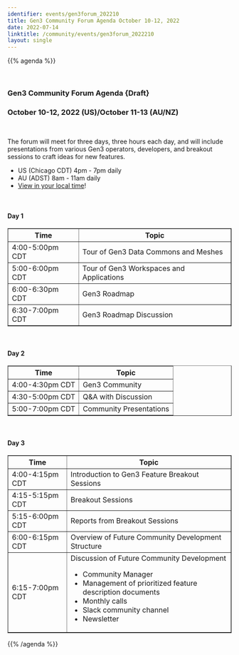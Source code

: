 ```yaml
---
identifier: events/gen3forum_202210
title: Gen3 Community Forum Agenda October 10-12, 2022
date: 2022-07-14
linktitle: /community/events/gen3forum_2022210
layout: single
---
```


{{% agenda %}}

<br>

### Gen3 Community Forum Agenda {Draft}
### October 10-12, 2022 (US)/October 11-13 (AU/NZ)

<br>

The forum will meet for three days, three hours each day, and will include presentations from various Gen3 operators, developers, and breakout sessions to craft ideas for new features.
<ul>
  <li> US (Chicago CDT) 4pm - 7pm daily </li>
  <li> AU (ADST) 8am - 11am daily  </li>
  <li> <a href=https://www.timeanddate.com/worldclock/fixedtime.html?msg=Gen3+Community+Forum+%28virtual%29&iso=20221010T16&p1=64&ah=3>View in your local time</a>! </li>
</ul>

<br>

#### Day 1

<table border=1 cellspacing="0" width="700">
  <tr>
   <th> Time </th>
   <th> Topic </th>
  </tr>
  <tr>
   <td> 4:00-5:00pm CDT </td>
   <td> Tour of Gen3 Data Commons and Meshes </td>
  </tr>
  <tr>
   <td> 5:00-6:00pm CDT  </td> <td> Tour of Gen3 Workspaces and Applications </td>
  </tr>
  <tr>
   <td> 6:00-6:30pm CDT </td> <td> Gen3 Roadmap </td>
  </tr>
  <tr>
   <td>6:30-7:00pm CDT </td> <td> Gen3 Roadmap Discussion </td>
  </tr>
</table>

<br>

#### Day 2

<table border=1 cellspacing="0" width="700">
  <tr>
   <th> Time </th>
   <th> Topic </th>
  </tr>
  <tr>
   <td> 4:00-4:30pm CDT </td> <td> Gen3 Community </td>
  </tr>
  <tr>
   <td> 4:30-5:00pm CDT </td>  <td> Q&A with Discussion </td>
  </tr>
  <tr>
   <td> 5:00-7:00pm CDT </td> <td> Community Presentations </td>
  </tr>
</table>

<br>

#### Day 3

<table border=1 cellspacing="0" width="700">
  <tr>
   <th> Time </th>
   <th> Topic </th>
  </tr>
  <tr>
   <td> 4:00-4:15pm CDT </td> <td> Introduction to Gen3 Feature Breakout Sessions </td>
  </tr>
  <tr>
   <td> 4:15-5:15pm CDT </td> <td>  Breakout Sessions </td>
  </tr>
  <tr>
   <td> 5:15-6:00pm CDT </td> <td>  Reports from Breakout Sessions </td>
  </tr>
  <tr>
   <td> 6:00-6:15pm CDT </td> <td> Overview of Future Community Development Structure </td>
  </tr>
  <tr>
   <td> 6:15-7:00pm CDT </td>
   <td> Discussion of Future Community Development <ul> <li> Community Manager </li> <li> Management of prioritized feature description documents </li> <li> Monthly calls </li> <li> Slack community channel </li> <li> Newsletter </li> </ul> </td>
  </tr>
</table>

{{% /agenda %}}
